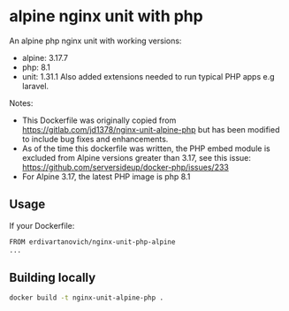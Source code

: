 # alpine nginx unit with php

An alpine php nginx unit with working versions:
 - alpine: 3.17.7
 - php: 8.1
 - unit: 1.31.1 
Also added extensions needed to run typical PHP apps e.g laravel.

Notes:
 - This Dockerfile was originally copied from https://gitlab.com/jd1378/nginx-unit-alpine-php but has been modified to include bug fixes and enhancements.
 - As of the time this dockerfile was written, the PHP embed module is excluded from Alpine versions greater than 3.17, see this issue: https://github.com/serversideup/docker-php/issues/233
 - For Alpine 3.17, the latest PHP image is php 8.1

## Usage

If your Dockerfile:
```sh
FROM erdivartanovich/nginx-unit-php-alpine
...
```

## Building locally

```sh
docker build -t nginx-unit-alpine-php .
```



